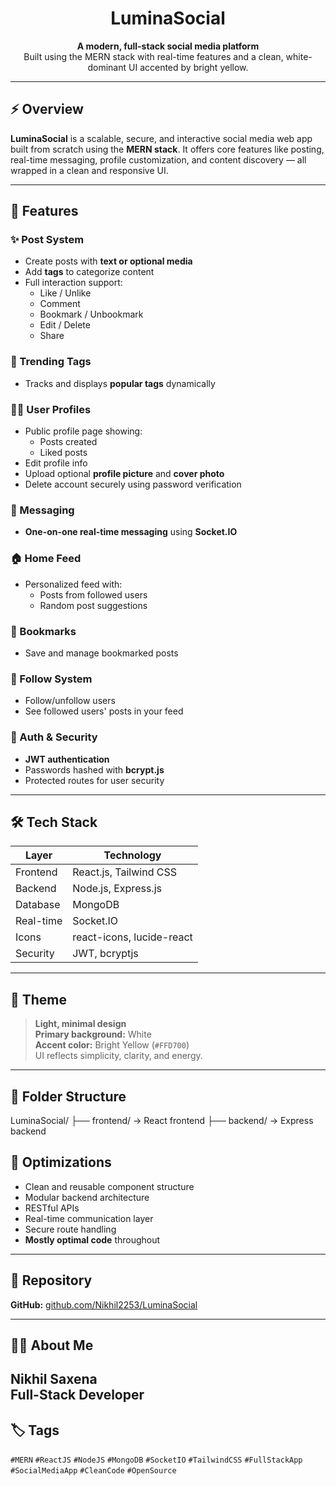 <h1 align="center" style="color:"#faac00";">LuminaSocial</h1>

<p align="center">
  <strong>A modern, full-stack social media platform</strong><br />
  Built using the MERN stack with real-time features and a clean, white-dominant UI accented by bright yellow.
</p>

---

## ⚡ Overview

**LuminaSocial** is a scalable, secure, and interactive social media web app built from scratch using the **MERN stack**. It offers core features like posting, real-time messaging, profile customization, and content discovery — all wrapped in a clean and responsive UI.

---

## 🎯 Features

### ✨ Post System
- Create posts with **text or optional media**
- Add **tags** to categorize content
- Full interaction support:
  - Like / Unlike
  - Comment
  - Bookmark / Unbookmark
  - Edit / Delete
  - Share

### 🌟 Trending Tags
- Tracks and displays **popular tags** dynamically

### 🧑‍💻 User Profiles
- Public profile page showing:
  - Posts created
  - Liked posts
- Edit profile info
- Upload optional **profile picture** and **cover photo**
- Delete account securely using password verification

### 💬 Messaging
- **One-on-one real-time messaging** using **Socket.IO**

### 🏠 Home Feed
- Personalized feed with:
  - Posts from followed users
  - Random post suggestions

### 📌 Bookmarks
- Save and manage bookmarked posts

### 👤 Follow System
- Follow/unfollow users
- See followed users' posts in your feed

### 🔐 Auth & Security
- **JWT authentication**
- Passwords hashed with **bcrypt.js**
- Protected routes for user security

---

## 🛠 Tech Stack

| Layer     | Technology                    |
|-----------|-------------------------------|
| Frontend  | React.js, Tailwind CSS        |
| Backend   | Node.js, Express.js           |
| Database  | MongoDB                       |
| Real-time | Socket.IO                     |
| Icons     | react-icons, lucide-react     |
| Security  | JWT, bcryptjs                 |

---

## 🎨 Theme

> **Light, minimal design**  
> **Primary background:** White  
> **Accent color:** Bright Yellow (`#FFD700`)  
> UI reflects simplicity, clarity, and energy.

---

## 📁 Folder Structure

LuminaSocial/
├── frontend/ → React frontend
├── backend/ → Express backend

## 🚀 Optimizations

- Clean and reusable component structure
- Modular backend architecture
- RESTful APIs
- Real-time communication layer
- Secure route handling
- **Mostly optimal code** throughout

---
## 🔗 Repository

**GitHub:** [github.com/Nikhil2253/LuminaSocial](https://github.com/Nikhil2253/LuminaSocial)

---

## 🙋‍♂️ About Me

**Nikhil Saxena**  
Full-Stack Developer  
---
## 🏷 Tags

`#MERN` `#ReactJS` `#NodeJS` `#MongoDB` `#SocketIO` `#TailwindCSS` `#FullStackApp` `#SocialMediaApp` `#CleanCode` `#OpenSource`
